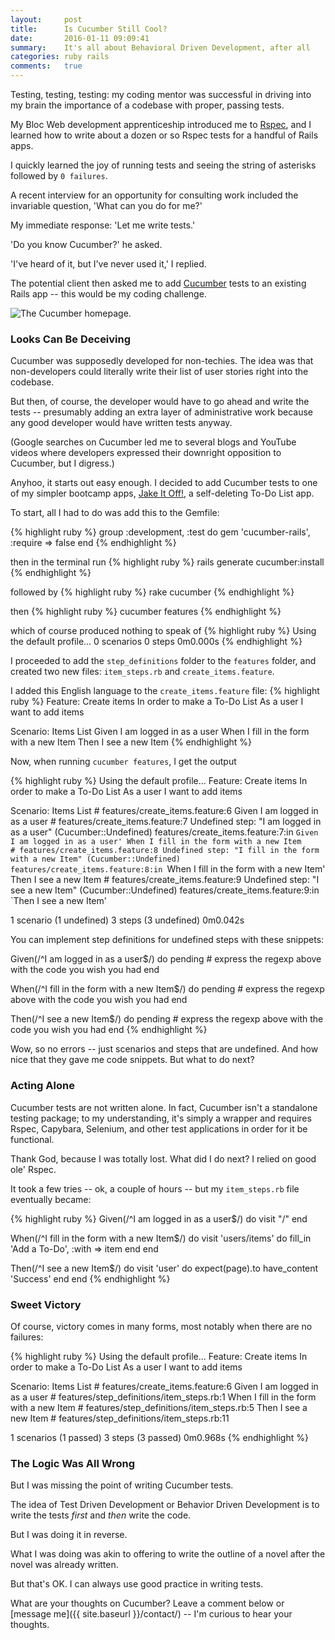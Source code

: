```yaml
---
layout:     post
title:      Is Cucumber Still Cool?
date:       2016-01-11 09:09:41
summary:    It's all about Behavioral Driven Development, after all
categories: ruby rails
comments:   true
---
```


Testing, testing, testing: my coding mentor was successful in driving into my brain the importance of a codebase with proper, passing tests.

My Bloc Web development apprenticeship introduced me to [Rspec](http://rspec.info/), and I learned how to write about a dozen or so Rspec tests for a handful of Rails apps.

I quickly learned the joy of running tests and seeing the string of asterisks followed by ```0 failures```.

A recent interview for an opportunity for consulting work included the invariable question, 'What can you do for me?'

My immediate response:  'Let me write tests.'

'Do you know Cucumber?' he asked.

'I've heard of it, but I've never used it,' I replied.

The potential client then asked me to add [Cucumber](https://cucumber.io/) tests to an existing Rails app -- this would be my coding challenge.

![The Cucumber homepage.](http://i63.tinypic.com/dpitra.jpg)

<h3>Looks Can Be Deceiving</h3>
Cucumber was supposedly developed for non-techies. The idea was that non-developers could literally write their list of user stories right into the codebase.  

But then, of course, the developer would have to go ahead and write the tests -- presumably adding an extra layer of administrative work because any good developer would have written tests anyway.

(Google searches on Cucumber led me to several blogs and YouTube videos where developers expressed their downright opposition to Cucumber, but I digress.)

Anyhoo, it starts out easy enough.  I decided to add Cucumber tests to one of my simpler bootcamp apps, [Jake It Off!](https://github.com/JakeWengroff/jake-it-off), a self-deleting To-Do List app.  

To start, all I had to do was add this to the Gemfile:

{% highlight ruby %}
group :development, :test do
  gem 'cucumber-rails', :require => false
end
{% endhighlight %}

then in the terminal run
{% highlight ruby %}
rails generate cucumber:install
{% endhighlight %}

followed by
{% highlight ruby %}
rake cucumber
{% endhighlight %}

then
{% highlight ruby %}
cucumber features
{% endhighlight %}

which of course produced nothing to speak of
{% highlight ruby %}
Using the default profile...
0 scenarios
0 steps
0m0.000s
{% endhighlight %}

I proceeded to add the ```step_definitions``` folder to the ```features``` folder, and created two new files: ```item_steps.rb``` and ```create_items.feature```.

I added this English language to the ```create_items.feature``` file:
{% highlight ruby %}
Feature: Create items
  In order to make a To-Do List
  As a user
  I want to add items

  Scenario: Items List
    Given I am logged in as a user
    When I fill in the form with a new Item
    Then I see a new Item
{% endhighlight %}

Now, when running ```cucumber features```, I get the output

{% highlight ruby %}
Using the default profile...
Feature: Create items
  In order to make a To-Do List
  As a user
  I want to add items

  Scenario: Items List             # features/create_items.feature:6
    Given I am logged in as a user # features/create_items.feature:7
      Undefined step: "I am logged in as a user" (Cucumber::Undefined)
      features/create_items.feature:7:in `Given I am logged in as a user'
    When I fill in the form with a new Item     # features/create_items.feature:8
      Undefined step: "I fill in the form with a new Item" (Cucumber::Undefined)
      features/create_items.feature:8:in `When I fill in the form with a new Item'
    Then I see a new Item         # features/create_items.feature:9
      Undefined step: "I see a new Item" (Cucumber::Undefined)
      features/create_items.feature:9:in `Then I see a new Item'

1 scenario (1 undefined)
3 steps (3 undefined)
0m0.042s

You can implement step definitions for undefined steps with these snippets:

Given(/^I am logged in as a user$/) do
  pending # express the regexp above with the code you wish you had
end

When(/^I fill in the form with a new Item$/) do
  pending # express the regexp above with the code you wish you had
end

Then(/^I see a new Item$/) do
  pending # express the regexp above with the code you wish you had
end
{% endhighlight %}

Wow, so no errors -- just scenarios and steps that are undefined.  And how nice that they gave me code snippets. But what to do next?


<h3>Acting Alone</h3>
Cucumber tests are not written alone. In fact, Cucumber isn't a standalone testing package; to my understanding, it's simply a wrapper and requires Rspec, Capybara, Selenium, and other test applications in order for it be functional.

Thank God, because I was totally lost. What did I do next?  I relied on good ole' Rspec.

It took a few tries -- ok, a couple of hours -- but my ```item_steps.rb``` file eventually became:

{% highlight ruby %}
Given(/^I am logged in as a user$/) do
  visit "/"
end

When(/^I fill in the form with a new Item$/) do
  visit 'users/items' do
    fill_in 'Add a To-Do', :with => item
  end
end

Then(/^I see a new Item$/) do
  visit 'user' do
    expect(page).to have_content 'Success'
  end
end
{% endhighlight %}

<h3>Sweet Victory</h3>
Of course, victory comes in many forms, most notably when there are no failures:

{% highlight ruby %}
Using the default profile...
Feature: Create items
  In order to make a To-Do List
  As a user
  I want to add items

  Scenario: Items List                      # features/create_items.feature:6
    Given I am logged in as a user          # features/step_definitions/item_steps.rb:1
    When I fill in the form with a new Item # features/step_definitions/item_steps.rb:5
    Then I see a new Item                   # features/step_definitions/item_steps.rb:11

1 scenarios (1 passed)
3 steps (3 passed)
0m0.968s
{% endhighlight %}

<h3>The Logic Was All Wrong</h3>
But I was missing the point of writing Cucumber tests.

The idea of Test Driven Development or Behavior Driven Development is to write the tests *first* and *then* write the code.  

But I was doing it in reverse.

What I was doing was akin to offering to write the outline of a novel after the novel was already written.

But that's OK.  I can always use good practice in writing tests.

What are your thoughts on Cucumber?  Leave a comment below or [message me]({{ site.baseurl }}/contact/) -- I'm curious to hear your thoughts.
